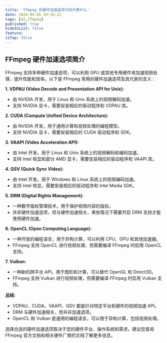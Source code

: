 ```yaml
---
title: 'ffmpeg 的硬件加速选项分别代表什么'
date: 2024-04-05 20:10:22
tags: [AI,ffmpeg]
published: true
hideInList: false
feature: 
isTop: false
---
```

## FFmpeg 硬件加速选项简介

FFmpeg 支持多种硬件加速选项，可以利用 GPU 或其他专用硬件来加速视频处理，提升性能和效率。以下是 FFmpeg 常用的硬件加速选项及其代表的含义：

**1. VDPAU (Video Decode and Presentation API for Unix):**

*   由 NVIDIA 开发，用于 Linux 和 Unix 系统上的视频解码加速。
*   支持 NVIDIA 显卡，需要安装相应的驱动程序和 VDPAU 库。

**2. CUDA (Compute Unified Device Architecture):**

*   由 NVIDIA 开发，用于通用计算和视频处理的编程模型。
*   支持 NVIDIA 显卡，需要安装相应的 CUDA 驱动程序和 SDK。

**3. VAAPI (Video Acceleration API):**

*   由 Intel 开发，用于 Linux 和 Unix 系统上的视频解码和编码加速。
*   支持 Intel 核显和部分 AMD 显卡，需要安装相应的驱动程序和 VAAPI 库。

**4. QSV (Quick Sync Video):**

*   由 Intel 开发，用于 Windows 和 Linux 系统上的视频编码加速。
*   支持 Intel 核显，需要安装相应的驱动程序和 Intel Media SDK。

**5. DRM (Digital Rights Management):**

*   一种数字版权管理技术，用于保护视频内容的版权。
*   并非硬件加速选项，但与硬件加速相关，某些情况下需要开启 DRM 支持才能使用硬件加速。

**6. OpenCL (Open Computing Language):**

*   一种开放的编程语言，用于异构计算，可以利用 CPU、GPU 和其他加速器。
*   FFmpeg 支持 OpenCL 进行视频处理，但需要编译 FFmpeg 时启用 OpenCL 支持。

**7. Vulkan:**

*   一种新的跨平台 API，用于图形和计算，可以替代 OpenGL 和 Direct3D。
*   FFmpeg 支持 Vulkan 进行视频处理，但需要编译 FFmpeg 时启用 Vulkan 支持。

**总结:**

*   VDPAU、CUDA、VAAPI、QSV 都是针对特定平台和硬件的视频加速 API。
*   DRM 与硬件加速相关，但并非加速选项。
*   OpenCL 和 Vulkan 是通用的编程语言，可以用于异构计算，包括视频处理。

选择合适的硬件加速选项取决于您的硬件平台、操作系统和需求。建议您查阅 FFmpeg 官方文档和相关硬件厂商的文档了解更多信息。

